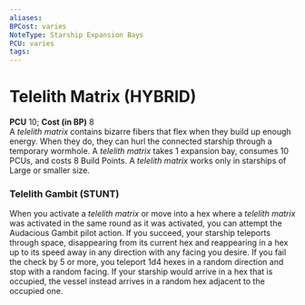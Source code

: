 ```yaml
---
aliases: 
BPCost: varies 
NoteType: Starship Expansion Bays
PCU: varies 
tags: 
---
```


# Telelith Matrix (HYBRID)

**PCU** 10; **Cost (in BP)** 8  
A _telelith matrix_ contains bizarre fibers that flex when they build up enough energy. When they do, they can hurl the connected starship through a temporary wormhole. A _telelith matrix_ takes 1 expansion bay, consumes 10 PCUs, and costs 8 Build Points. A _telelith matrix_ works only in starships of Large or smaller size.  
  

### Telelith Gambit (STUNT)

When you activate a _telelith matrix_ or move into a hex where a _telelith matrix_ was activated in the same round as it was activated, you can attempt the Audacious Gambit pilot action. If you succeed, your starship teleports through space, disappearing from its current hex and reappearing in a hex up to its speed away in any direction with any facing you desire. If you fail the check by 5 or more, you teleport 1d4 hexes in a random direction and stop with a random facing. If your starship would arrive in a hex that is occupied, the vessel instead arrives in a random hex adjacent to the occupied one.